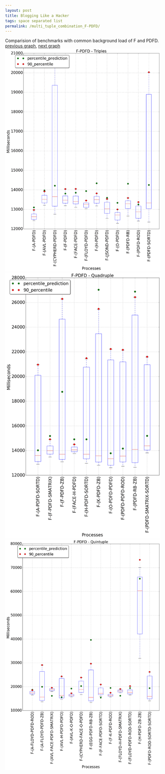```yaml
---
layout: post
title: Blogging Like a Hacker
tags: space separated list
permalink: /multi_tuple_combination_F-PDFD/
---
```


Comparision of benchmarks with common background load of F and PDFD.
[previous graph](./multi_tuple_combination_F-O/), [next graph](./multi_tuple_combination_F-RB/)
<img src="./images/triple/F/F-PDFD_box.png" alt="graph figure"><img src="./images/quadruple/F/F-PDFD_box.png" alt="graph figure"><img src="./images/quintuple/F/F-PDFD_box.png" alt="graph figure">